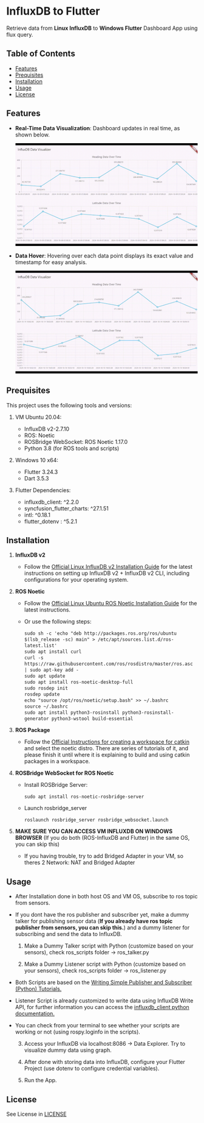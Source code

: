 # InfluxDB to Flutter 
Retrieve data from **Linux InfluxDB** to **Windows Flutter** Dashboard App using flux query.

## Table of Contents
- [Features](#features)
- [Prequisites](#prequisites)
- [Installation](#installation)
- [Usage](#usage)
- [License](#license)

## Features
- **Real-Time Data Visualization**: Dashboard updates in real time, as shown below.

    ![Real-Time Visualization](assets/realtimedata.gif)

- **Data Hover**: Hovering over each data point displays its exact value and timestamp for easy analysis.

    ![Data Hover](assets/datahover.gif)

## Prequisites
This project uses the following tools and versions:
1. VM Ubuntu 20.04:
    - InfluxDB v2-2.7.10
    - ROS: Noetic
    - ROSBridge WebSocket: ROS Noetic 1.17.0
    - Python 3.8 (for ROS tools and scripts)

2. Windows 10 x64:
    - Flutter 3.24.3
    - Dart 3.5.3

3. Flutter Dependencies:
    - influxdb_client: ^2.2.0
    - syncfusion_flutter_charts: ^27.1.51
    - intl: ^0.18.1
    - flutter_dotenv : ^5.2.1

## Installation
1. **InfluxDB v2**
   - Follow the [Official Linux InfluxDB v2 Installation Guide](https://docs.influxdata.com/influxdb/v2/install/?t=Linux) for the latest instructions on setting up InfluxDB v2 + InfluxDB v2 CLI, including configurations for your operating system.

2. **ROS Noetic**
    - Follow the [Official Linux Ubuntu ROS Noetic Installation Guide](http://wiki.ros.org/noetic/Installation/Ubuntu) for the latest instructions.

    - Or use the following steps:
        ```
        sudo sh -c 'echo "deb http://packages.ros.org/ros/ubuntu $(lsb_release -sc) main" > /etc/apt/sources.list.d/ros-latest.list'
        sudo apt install curl
        curl -s https://raw.githubusercontent.com/ros/rosdistro/master/ros.asc | sudo apt-key add -
        sudo apt update
        sudo apt install ros-noetic-desktop-full
        sudo rosdep init
        rosdep update
        echo "source /opt/ros/noetic/setup.bash" >> ~/.bashrc
        source ~/.bashrc
        sudo apt install python3-rosinstall python3-rosinstall-generator python3-wstool build-essential
        ```

3. **ROS Package**
    - Follow the [Official Instructions for creating a workspace for catkin](http://wiki.ros.org/catkin/Tutorials/create_a_workspace) and select the noetic distro. There are series of tutorials of it, and please finish it until where it is explaining to build and using catkin packages in a workspace.

4. **ROSBridge WebSocket for ROS Noetic**
    - Install ROSBridge Server:
        ```
        sudo apt install ros-noetic-rosbridge-server
        ```

    - Launch rosbridge_server
        ```
        roslaunch rosbridge_server rosbridge_websocket.launch
        ```

5. **MAKE SURE YOU CAN ACCESS VM INFLUXDB ON WINDOWS BROWSER** (If you do both (ROS-InfluxDB and Flutter) in the same OS, you can skip this)
    - If you having trouble, try to add Bridged Adapter in your VM, so theres 2 Network: NAT and Bridged Adapter

## Usage
- After Installation done in both host OS and VM OS, subscribe to ros topic from sensors.

- If you dont have the ros publisher and subscriber yet, make a dummy talker for publishing sensor data (**If you already have ros topic publisher from sensors, you can skip this.**) and a dummy listener for subscribing and send the data to InfluxDB.

    1. Make a Dummy Talker script with Python (customize based on your sensors), check ros_scripts folder -> ros_talker.py

    2. Make a Dummy Listener script with Python (customize based on your sensors), check ros_scripts folder -> ros_listener.py

- Both Scripts are based on the [Writing Simple Publisher and Subscriber (Python) Tutorials.](http://wiki.ros.org/ROS/Tutorials/WritingPublisherSubscriber%28python%29)

- Listener Script is already customized to write data using InfluxDB Write API, for further information you can access the [influxdb_client python documentation.](https://github.com/influxdata/influxdb-client-python)

- You can check from your terminal to see whether your scripts are working or not (using rospy.loginfo in the scripts).

    3. Access your InfluxDB via localhost:8086 -> Data Explorer. Try to visualize dummy data using graph.

    4. After done with storing data into InfluxDB, configure your Flutter Project (use dotenv to configure credential variables).

    5. Run the App. 

## License
See License in [LICENSE](LICENSE)